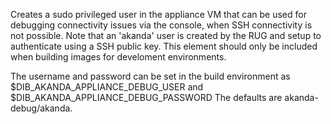 
Creates a sudo privileged user in the appliance VM that can be used for
debugging connectivity issues via the console, when SSH connectivity is
not possible. Note that an 'akanda' user is created by the RUG and setup
to authenticate using a SSH public key. This element should only be included
when building images for develoment environments.

The username and password can be set in the build environment as
$DIB_AKANDA_APPLIANCE_DEBUG_USER and $DIB_AKANDA_APPLIANCE_DEBUG_PASSWORD
The defaults are akanda-debug/akanda.
